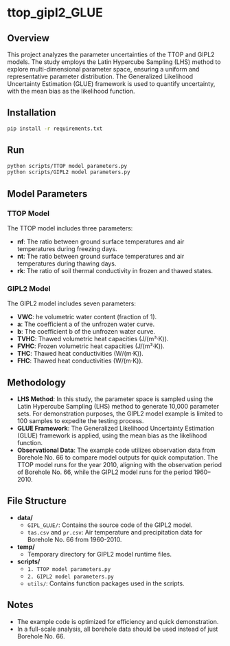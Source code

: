 # ttop_gipl2_GLUE

## Overview
This project analyzes the parameter uncertainties of the TTOP and GIPL2 models. The study employs the Latin Hypercube Sampling (LHS) method to explore multi-dimensional parameter space, ensuring a uniform and representative parameter distribution. The Generalized Likelihood Uncertainty Estimation (GLUE) framework is used to quantify uncertainty, with the mean bias as the likelihood function.

## Installation
```bash
pip install -r requirements.txt
```

## Run

   ```bash
   python scripts/TTOP model parameters.py
   python scripts/GIPL2 model parameters.py
   ```

## Model Parameters
### TTOP Model
The TTOP model includes three parameters:
- **nf**: The ratio between ground surface temperatures and air temperatures during freezing days.
- **nt**: The ratio between ground surface temperatures and air temperatures during thawing days.
- **rk**: The ratio of soil thermal conductivity in frozen and thawed states.

### GIPL2 Model
The GIPL2 model includes seven parameters:
- **VWC**: he volumetric water content (fraction of 1).
- **a**: The coefficient a of the unfrozen water curve.
- **b**: The coefficient b of the unfrozen water curve.
- **TVHC**: Thawed volumetric heat capacities (J/(m³·K)).
- **FVHC**: Frozen volumetric heat capacities (J/(m³·K)).
- **THC**: Thawed heat conductivities (W/(m·K)).
- **FHC**: Thawed heat conductivities (W/(m·K)).

## Methodology
- **LHS Method**: In this study, the parameter space is sampled using the Latin Hypercube Sampling (LHS) method to generate 10,000 parameter sets. For demonstration purposes, the GIPL2 model example is limited to 100 samples to expedite the testing process.
- **GLUE Framework**: The Generalized Likelihood Uncertainty Estimation (GLUE) framework is applied, using the mean bias as the likelihood function.
- **Observational Data**: The example code utilizes observation data from Borehole No. 66 to compare model outputs for quick computation. The TTOP model runs for the year 2010, aligning with the observation period of Borehole No. 66, while the GIPL2 model runs for the period 1960–2010.

## File Structure
- **data/**
  - `GIPL_GLUE/`: Contains the source code of the GIPL2 model.
  - `tas.csv` and `pr.csv`: Air temperature and precipitation data for Borehole No. 66 from 1960-2010.
- **temp/**
  - Temporary directory for GIPL2 model runtime files.
- **scripts/**
  - `1. TTOP model parameters.py`
  - `2. GIPL2 model parameters.py`
  - `utils/`: Contains function packages used in the scripts.

## Notes
- The example code is optimized for efficiency and quick demonstration.
- In a full-scale analysis, all borehole data should be used instead of just Borehole No. 66.


